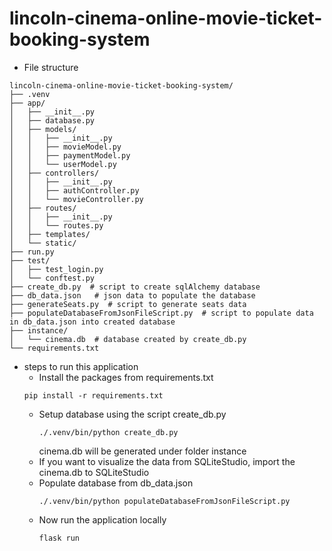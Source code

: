 # lincoln-cinema-online-movie-ticket-booking-system

- File structure
```
lincoln-cinema-online-movie-ticket-booking-system/
├── .venv
├── app/
│   ├── __init__.py
│   ├── database.py
│   ├── models/
│   │   ├── __init__.py 
│   │   ├── movieModel.py
│   │   ├── paymentModel.py
│   │   └── userModel.py 
│   ├── controllers/
│   │   ├── __init__.py 
│   │   ├── authController.py
│   │   └── movieController.py 
│   ├── routes/
│   │   ├── __init__.py 
│   │   └── routes.py 
│   ├── templates/
│   └── static/
├── run.py
├── test/
│   ├── test_login.py
│   └── conftest.py
├── create_db.py  # script to create sqlAlchemy database
├── db_data.json   # json data to populate the database
├── generateSeats.py  # script to generate seats data
├── populateDatabaseFromJsonFileScript.py  # script to populate data in db_data.json into created database
├── instance/
│   └── cinema.db  # database created by create_db.py
└── requirements.txt
```

- steps to run this application
  - Install the packages from requirements.txt
  ```
  pip install -r requirements.txt
  ```
  - Setup database using the script create_db.py
    ```
    ./.venv/bin/python create_db.py
    ```
    cinema.db will be generated under folder instance
  - If you want to visualize the data from SQLiteStudio, import the cinema.db to  SQLiteStudio
  - Populate database from db_data.json
    ```
    ./.venv/bin/python populateDatabaseFromJsonFileScript.py
    ```
  - Now run the application locally
    ```
    flask run
    ```
       
  
